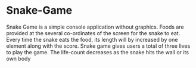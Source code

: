 # Snake-Game
Snake Game is a simple console application without graphics.
Foods are provided at the several co-ordinates of the screen for the snake to eat.
Every time the snake eats the food, its length will by increased by one element along with the score.
 Snake game gives users a total of three lives to play the game.
 The life-count decreases as the snake hits the wall or its own body
 
